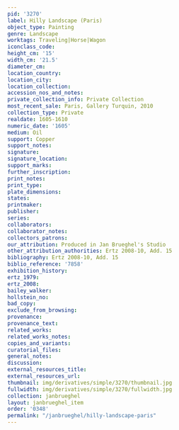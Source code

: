 ```yaml
---
pid: '3270'
label: Hilly Landscape (Paris)
object_type: Painting
genre: Landscape
worktags: Traveling|Horse|Wagon
iconclass_code:
height_cm: '15'
width_cm: '21.5'
diameter_cm:
location_country:
location_city:
location_collection:
accession_nos_and_notes:
private_collection_info: Private Collection
most_recent_sale: Paris, Gallery Turquin, 2010
collection_type: Private
realdate: 1605-1610
numeric_date: '1605'
medium: Oil
support: Copper
support_notes:
signature:
signature_location:
support_marks:
further_inscription:
print_notes:
print_type:
plate_dimensions:
states:
printmaker:
publisher:
series:
collaborators:
collaborator_notes:
collectors_patrons:
our_attribution: Produced in Jan Brueghel's Studio
other_attribution_authorities: Ertz 2008-10, Add. 15
bibliography: Ertz 2008-10, Add. 15
biblio_reference: '7858'
exhibition_history:
ertz_1979:
ertz_2008:
bailey_walker:
hollstein_no:
bad_copy:
exclude_from_browsing:
provenance:
provenance_text:
related_works:
related_works_notes:
copies_and_variants:
curatorial_files:
general_notes:
discussion:
external_resources_title:
external_resources_url:
thumbnail: img/derivatives/simple/3270/thumbnail.jpg
fullwidth: img/derivatives/simple/3270/fullwidth.jpg
collection: janbrueghel
layout: janbrueghel_item
order: '0348'
permalink: "/janbrueghel/hilly-landscape-paris"
---
```


